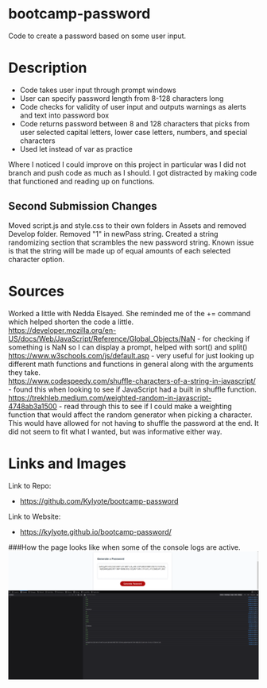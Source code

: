 # bootcamp-password

Code to create a password based on some user input.

# Description

- Code takes user input through prompt windows
- User can specify password length from 8-128 characters long
- Code checks for validity of user input and outputs warnings as alerts and text into password box
- Code returns password between 8 and 128 characters that picks from user selected capital letters, lower case letters, numbers, and special characters
- Used let instead of var as practice

Where I noticed I could improve on this project in particular was I did not branch and push code as much as I should. I got distracted by making code that functioned and reading up on functions.

## Second Submission Changes

Moved script.js and style.css to their own folders in Assets and removed Develop folder. Removed "1" in newPass string. Created a string randomizing section that scrambles the new password string. Known issue is that the string will be made up of equal amounts of each selected character option.

# Sources

Worked a little with Nedda Elsayed. She reminded me of the += command which helped shorten the code a little.  
https://developer.mozilla.org/en-US/docs/Web/JavaScript/Reference/Global_Objects/NaN - for checking if something is NaN so I can display a prompt, helped with sort() and split()  
https://www.w3schools.com/js/default.asp - very useful for just looking up different math functions and functions in general along with the arguments they take.  
https://www.codespeedy.com/shuffle-characters-of-a-string-in-javascript/ - found this when looking to see if JavaScript had a built in shuffle function.  
https://trekhleb.medium.com/weighted-random-in-javascript-4748ab3a1500 - read through this to see if I could make a weighting function that would affect the random generator when picking a character. This would have allowed for not having to shuffle the password at the end. It did not seem to fit what I wanted, but was informative either way.

# Links and Images

Link to Repo:

- https://github.com/Kylyote/bootcamp-password

Link to Website:

- https://kylyote.github.io/bootcamp-password/

###How the page looks like when some of the console logs are active.  
![Alt](./Assets/img/CodewithConsoleLog.png)
